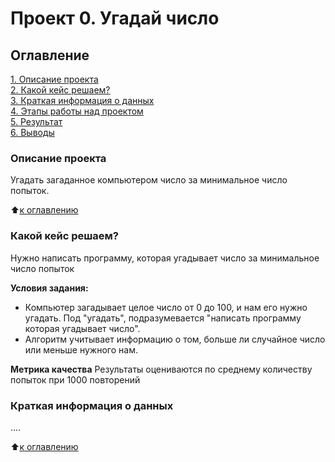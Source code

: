 # Проект 0. Угадай число

## Оглавление
[1. Описание проекта](https://github.com/adriashka/sf_ds_work/tree/main/projects_0/README.md#Описание-проекта)  
[2. Какой кейс решаем?](https://github.com/adriashka/sf_ds_work/tree/main/projects_0/README.md#Какой-кейс-решаем)  
[3. Краткая информация о данных](https://github.com/adriashka/sf_ds_work/tree/main/projects_0/README.md#Краткая-информация-о-данных)  
[4. Этапы работы над проектом](https://github.com/adriashka/sf_ds_work/tree/main/projects_0/README.md#Этапы-работы-над-проектом)  
[5. Результат](https://github.com/adriashka/sf_ds_work/tree/main/projects_0/README.md#Результат)  
[6. Выводы](https://github.com/adriashka/sf_ds_work/tree/main/projects_0/README.md#Выводы)

### Описание проекта
Угадать загаданное компьютером число за минимальное число попыток.

:arrow_up:[к оглавлению](https://github.com/alex-sokolov2011/skillfactory_rds/blob/master/module_7/README.md#Оглавление)


### Какой кейс решаем?
Нужно написать программу, которая угадывает число за минимальное число попыток

**Условия задания:**
- Компьютер загадывает целое число от 0 до 100, и нам его нужно угадать. Под "угадать", подразумевается "написать программу которая угадывает число".
- Алгоритм учитывает информацию о том, больше ли случайное число или меньше нужного нам.

**Метрика качества**
Результаты оцениваются по среднему количеству попыток при 1000 повторений


### Краткая информация о данных
....

:arrow_up:[к оглавлению](https://github.com/alex-sokolov2011/skillfactory_rds/blob/master/module_7/README.md#Оглавление)